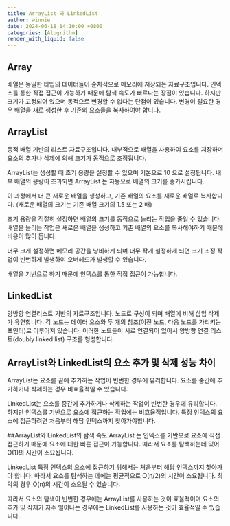 ```yaml
---
title: ArrayList 와 LinkedList
author: winnie
date: 2024-06-18 14:10:00 +0800
categories: [Alogrithm]
render_with_liquid: false
---
```



## Array
배열은 동일한 타입의 데이터들이 순차적으로 메모리에 저장되는 자료구조입니다.
인덱스를 통한 직접 접근이 가능하기 때문에 탐색 속도가 빠르다는 장점이 있습니다.
하지만 크기가 고정되어 있으며 동적으로 변경할 수 없다는 단점이 있습니다.
변경이 필요한 경우 배열을 새로 생성한 후 기존의 요소들을 복사하여야 합니다.


## ArrayList
동적 배열 기반의 리스트 자료구조입니다. 내부적으로 배열을 사용하여 요소를 저장하며
요소의 추가나 삭제에 의해 크기가 동적으로 조정됩니다.

ArrayList는 생성할 때 초기 용량을 설정할 수 있으며 기본으로 10 으로 설정됩니다.
내부 배열의 용량이 초과되면 ArrayList 는 자동으로 배열의 크기를 증가시킵니다.

이 과정에서  더 큰 새로운 배열을 생성하고, 기존 배열의 요소를 새로운 배열로 복사합니다.
(새로운 배열의 크기는 기존 배열 크기의 1.5 또는 2 배)

초기 용량을 적절히 설정하면 배열의 크기를 동적으로 늘리는 작업을 줄일 수 있습니다.
배열을 늘리는 작업은 새로운 배열을 생성하고 기존 배열의 요소를 복사해야하기 때문에 비용이 많이 듭니다.

너무 크게 설정하면 메모리 공간을 낭비하게 되며
너무 작게 설정하게 되면 크기 조정 작업이 빈번하게 발생하여 오버헤드가 발생할 수 있습니다.

배열을 기반으로 하기 때문에 인덱스를 통한 직접 접근이 가능합니다.


## LinkedList
양방향 연결리스트 기반의 자료구조입니다. 
노드로 구성이 되며 배열에 비해 삽입 삭제가 유연합니다.
각 노드는 데이터 요소와 두 개의 참조(이전 노드, 다음 노드를 가리키는 포인터)로 이루어져 있습니다. 
이러한 노드들이 서로 연결되어 있어서 양방향 연결 리스트(doubly linked list) 구조를 형성합니다.


## ArrayList와 LinkedList의 요소 추가 및 삭제 성능 차이
ArrayList는 요소를 끝에 추가하는 작업이 빈번한 경우에 유리합니다.
요소를 중간에 추가하거나 삭제하는 경우 비효율적일 수 있습니다.

LinkedList는 요소를 중간에 추가하거나 삭제하는 작업이 빈번한 경우에 유리합니다.
하지만 인덱스를 기반으로 요소에 접근하는 작업에는 비효율적입니다.
특정 인덱스의 요소에 접근하려면 처음부터 해당 인덱스까지 찾아가야합니다.



##ArrayList와 LinkedList의 탐색 속도
ArrayList 는 인덱스를 기반으로 요소에 직접 접근하기 때문에 요소에 대한 빠른 접근이 가능합니다.
따라서 요소를 탐색하는데 있어 O(1)의 시간이 소요됩니다.

LinkedList 특정 인덱스의 요소에 접근하기 위해서는 처음부터 해당 인덱스까지 찾아가야 합니다. 
따라서 요소를 탐색하는 데에는 평균적으로 O(n/2)의 시간이 소요됩니다. 
최악의 경우 O(n)의 시간이 소요될 수 있습니다.

따라서 요소의 탐색이 빈번한 경우에는 ArrayList를 사용하는 것이 효율적이며
요소의 추가 및 삭제가 자주 일어나는 경우에는 LinkedList를 사용하는 것이 효율적일 수 있습니다.





